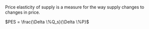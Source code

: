 Price elasticity of supply is a measure for the way supply changes to changes in price.

$PES = \frac{\Delta \%Q_s}{\Delta \%P}$

